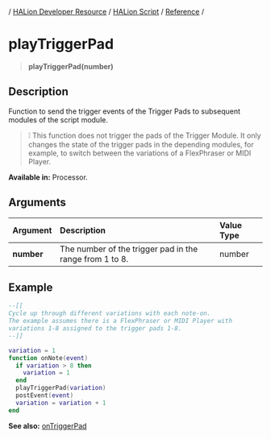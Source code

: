 / [HALion Developer Resource](../../HALion-Developer-Resource.md) / [HALion Script](./HALion-Script.md) / [Reference](./Reference.md) /

# playTriggerPad

>**playTriggerPad(number)**

## Description

Function to send the trigger events of the Trigger Pads to subsequent modules of the script module.

>&#10069; This function does not trigger the pads of the Trigger Module. It only changes the state of the trigger pads in the depending modules, for example, to switch between the variations of a FlexPhraser or MIDI Player.

**Available in:** Processor.

## Arguments

|Argument|Description|Value Type|
|:-|:-|:-|
|**number**|The number of the trigger pad in the range from 1 to 8.|number|

## Example

```lua
--[[
Cycle up through different variations with each note-on.
The example assumes there is a FlexPhraser or MIDI Player with
variations 1-8 assigned to the trigger pads 1-8.
--]]

variation = 1
function onNote(event)
  if variation > 8 then
    variation = 1
  end
  playTriggerPad(variation)
  postEvent(event)
  variation = variation + 1
end
```

**See also:** [onTriggerPad](./onTriggerPad.md)
